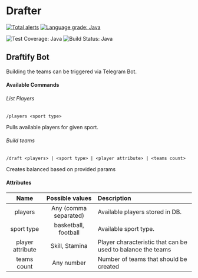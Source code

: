 # Drafter


[![Total alerts](https://img.shields.io/lgtm/alerts/g/gurutt/drafter.svg?logo=lgtm&logoWidth=18&style=popout)](https://lgtm.com/projects/g/gurutt/drafter/alerts/)        [![Language grade: Java](https://img.shields.io/lgtm/grade/java/g/gurutt/drafter.svg?logo=lgtm&logoWidth=18&style=popout)](https://lgtm.com/projects/g/gurutt/drafter/context:java)       

![Test Coverage: Java](https://img.shields.io/codecov/c/github/gurutt/drafter.svg?style=popout)  ![Build Status: Java](https://img.shields.io/travis/com/gurutt/drafter.svg?style=popout)


## Draftify Bot

Building the teams can be triggered via Telegram Bot.


#### Available Commands

###### List Players

`/players <sport type>`

Pulls available players for given sport.

###### Build teams

`/draft <players> | <sport type> | <player attribute> | <teams count>`

Creates balanced based on provided params


#### Attributes

| Name                  | Possible values | Description            |
|:-------------------:  |:--------:| :----------------------|
| players           | Any (comma separated) | Available players stored in DB. |
| sport type            | basketball, football | Available sport type. |
| player attribute       | Skill, Stamina | Player characteristic that can be used to balance the teams |
| teams count        | Any number | Number of teams that should be created |
